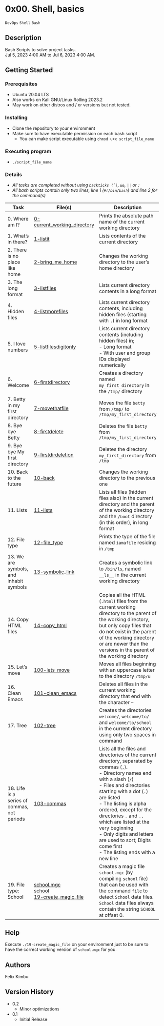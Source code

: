 # 0x00. Shell, basics

`DevOps` `Shell` `Bash`

## Description

Bash Scripts to solve project tasks.\
Jul 5, 2023 4:00 AM to Jul 6, 2023 4:00 AM.

## Getting Started

### Prerequisites

- Ubuntu 20.04 LTS
- Also works on Kali GNU/Linux Rolling 2023.2
- May work on other distros and / or versions but not tested.

### Installing

- Clone the repository to your environment
- Make sure to have executable permission on each bash script
  - You can make script executable using `chmod u+x script_file_name`

### Executing program

- `./script_file_name`

### Details

- *All tasks are completed without using ``backticks (`)``, `&&`, `||` or `;`*
- *All bash scripts contain only two lines, line 1 (`#!/bin/bash`) and line 2 for the command(s)*

| Task | File(s) | Description |
|---|---|---|
| 0. Where am I? | [0-current_working_directory](0-current_working_directory) | Prints the absolute path name of the current working directory |
| 1. What’s in there? | [1-listit](1-listit) | Lists contents of the current directory |
| 2. There is no place like home | [2-bring_me_home](2-bring_me_home) | Changes the working directory to the user’s home directory |
| 3. The long format | [3-listfiles](3-listfiles) | Lists current directory contents in a long format |
| 4. Hidden files | [4-listmorefiles](4-listmorefiles) | Lists current directory contents, including hidden files (starting with `.`) in long format |
| 5. I love numbers | [5-listfilesdigitonly](5-listfilesdigitonly) | Lists current directory contents (including hidden files) in;<br>- Long format<br>- With user and group IDs displayed numerically|
| 6. Welcome | [6-firstdirectory](6-firstdirectory) | Creates a directory named `my_first_directory` in the `/tmp/` directory |
| 7. Betty in my first directory | [7-movethatfile](7-movethatfile) | Moves the file `betty` from `/tmp/` to `/tmp/my_first_directory` |
| 8. Bye bye Betty | [8-firstdelete](8-firstdelete) | Deletes the file `betty` from `/tmp/my_first_directory` |
| 9. Bye bye My first directory | [9-firstdirdeletion](9-firstdirdeletion) | Deletes the directory `my_first_directory` from `/tmp` |
| 10. Back to the future | [10-back](10-back) | Changes the working directory to the previous one |
| 11. Lists | [11-lists](11-lists) | Lists all files (hidden files also) in the current directory and the parent of the working directory and the `/boot` directory (in this order), in long format |
| 12. File type | [12-file_type](12-file_type) | Prints the type of the file named  `iamafile` residing in `/tmp` |
| 13. We are symbols, and inhabit symbols | [13-symbolic_link](13-symbolic_link) | Creates a symbolic link to `/bin/ls`, named `__ls__` in the current working directory |
| 14. Copy HTML files | [14-copy_html](14-copy_html) | Copies all the HTML (`.html`) files from the current working directory to the parent of the working directory, but only copy files that do not exist in the parent of the working directory or are newer than the versions in the parent of the working directory |
| 15. Let’s move | [100-lets_move](100-lets_move) | Moves all files beginning with an uppercase letter to the directory `/tmp/u` |
| 16. Clean Emacs | [101-clean_emacs](101-clean_emacs) | Deletes all files in the current working directory that end with the character `~` |
| 17. Tree | [102-tree](102-tree) | Creates the directories `welcome/`, `welcome/to/` and `welcome/to/school` in the current directory using only two spaces in command |
| 18. Life is a series of commas, not periods | [103-commas](103-commas) | Lists all the files and directories of the current directory, separated by commas (`,`).<br>- Directory names end with a slash (`/`)<br>- Files and directories starting with a dot (`.`) are listed<br>- The listing is alpha ordered, except for the directories `.` and `..` which are listed at the very beginning<br>- Only digits and letters are used to sort; Digits come first<br>- The listing ends with a new line |
| 19. File type: School | [school.mgc](school.mgc)<br>[school](school)<br>[19-create_magic_file](19-create_magic_file) | Creates a magic file `school.mgc` (by compiling `school` file) that can be used with the command `file` to detect `School` data files. `School` data files always contain the string `SCHOOL` at offset 0. |

## Help

Execute `./19-create_magic_file` on your environment just to be sure to have the correct working version of `school.mgc` for you.

## Authors

Felix Kimbu

## Version History

- 0.2
    - Minor optimizations
- 0.1
    - Initial Release
